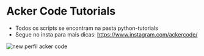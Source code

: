 # Acker Code Tutorials

- Todos os scripts se encontram na pasta python-tutorials
- Segue no insta para mais dicas: https://www.instagram.com/ackercode/

![new perfil acker code](https://user-images.githubusercontent.com/48387196/157776870-b3007fce-5af2-4648-8c45-be55a5d9e07d.png)
